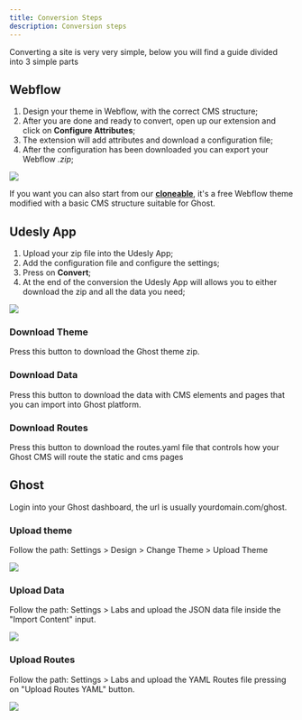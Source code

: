 ```yaml
---
title: Conversion Steps
description: Conversion steps
---
```


Converting a site is very very simple, below you will find a guide divided into 3 simple parts

## Webflow

1.  Design your theme in Webflow, with the correct CMS structure; 
2.  After you are done and ready to convert, open up our extension and click on **Configure Attributes**;
3.  The extension will add attributes and download a configuration file;
4.  After the configuration has been downloaded you can export your Webflow *.zip*;

![](/images/wf-to-ghost-attributes.png)

If you want you can also start from our  [**cloneable**](https://webflow.com/website/webflow-to-ghost-theme), it's a free Webflow theme modified with a basic CMS structure suitable for Ghost.

## Udesly App

1. Upload your zip file into the Udesly App;
2. Add the configuration file and configure the settings;
3. Press on **Convert**;
4. At the end of the conversion the Udesly App will allows you to either download the zip and all the data you need;

![](/images/ghost-convert.png)


### Download Theme

Press this button to download the Ghost theme zip.

### Download Data

Press this button to download the data with CMS elements and pages that you can import into Ghost platform.

### Download Routes

Press this button to download the routes.yaml file that controls how your Ghost CMS will route the static and cms pages


## Ghost

Login into your Ghost dashboard, the url is usually yourdomain.com/ghost.

### Upload theme

Follow the path: Settings > Design > Change Theme > Upload Theme

![](/images/ghost-upload.png)


### Upload Data

Follow the path: Settings > Labs and upload the JSON data file inside the "Import Content" input.

![](/images/ghost-content.png)


### Upload Routes

Follow the path: Settings > Labs and upload the YAML Routes file pressing on "Upload Routes YAML" button.

![](/images/ghost-routes.png)